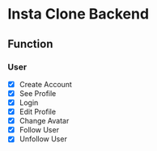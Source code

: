 # Insta Clone Backend

## Function

### User
- [X] Create Account
- [X] See Profile
- [X] Login
- [X] Edit Profile
- [X] Change Avatar
- [X] Follow User
- [X] Unfollow User

<br>
